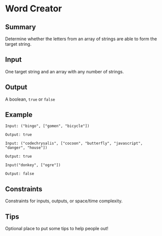 # Word Creator

## Summary

Determine whether the letters from an array of strings are able to form the target string. 

## Input

One target string and an array with any number of strings.

## Output

A boolean, `true` or `false`

## Example

```
Input: ("bingo", ["gomen", "bicycle"])

Output: true

Input: ("codechrysalis", ["cocoon", "butterfly", "javascript", "danger", "house"])

Output: true

Input("donkey", ["ogre"])

Output: false
```

## Constraints

Constraints for inputs, outputs, or space/time complexity.

## Tips

Optional place to put some tips to help people out!